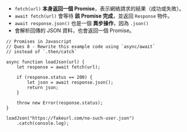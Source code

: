 - `fetch(url)` **本身返回一個 Promise**，表示網絡請求的結果（成功或失敗）。
- `await fetch(url)` 會等待 **該 Promise 完成**，並返回 `Response` 物件。
- `await response.json()` 也是一個 **異步操作**，因為 `.json()`
- 會解析回傳的 JSON 資料，也會返回一個 Promise。

```
// Promises in Javascript
// Ques 8 - Rewrite this example code using `async/await`
// instead of `.then/catch`

async function loadJson(url) {
    let response = await fetch(url);

    if (response.status == 200) {
        let json = await response.json();
        return json;
    }

    throw new Error(response.status);
}

loadJson("https://fakeurl.com/no-such-user.json")
    .catch(console.log);
```
